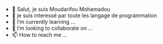 - 👋 Salut, je suis Moudarifou Mohamadou
- 👀 je suis interessé par toute les langage de programmation
- 🌱 I’m currently learning ...
- 💞️ I’m looking to collaborate on ...
- 📫 How to reach me ...

<!---
MohamadouMou/MohamadouMou is a ✨ special ✨ repository because its `README.md` (this file) appears on your GitHub profile.
You can click the Preview link to take a look at your changes.
--->
